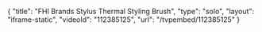 {
    "title": "FHI Brands Stylus Thermal Styling Brush",
    "type": "solo",
    "layout": "iframe-static",
    "videoId": "112385125",
    "url": "\/tvpembed\/112385125"
}